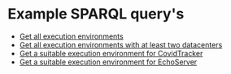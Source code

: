 # Example SPARQL query's

* [Get all execution environments](./query_1.sparql)
* [Get all execution environments with at least two datacenters](./query_2.sparql)
* [Get a suitable execution environment for CovidTracker](./query_3.sparql)
* [Get a suitable execution environment for EchoServer](./query_4.sparql)
